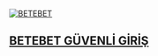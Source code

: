 <a href="https://n9.cl/xb92p" title="BETEBET"><img src="https://d.sehriistanbul.com.tr/news/33992.jpg" alt="BETEBET"></a>
<h2><a href="https://n9.cl/xb92p" title="BETEBET">BETEBET GÜVENLİ GİRİŞ</a></h2>
